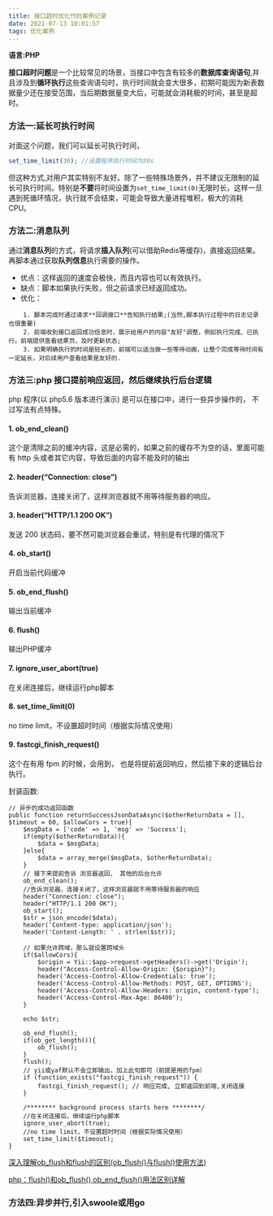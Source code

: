 ```yaml
---
title: 接口超时优化代码案例记录
date: 2021-07-13 10:01:57
tags: 优化案例
---
```

**语言:PHP**

**接口超时问题**是一个比较常见的场景，当接口中包含有较多的**数据库查询语句**,并且涉及到**循环执行**这些查询语句时，执行时间就会变大很多，初期可能因为新表数据量少还在接受范围，当后期数据量变大后，可能就会消耗极的时间，甚至是超时。

### 方法一:延长可执行时间

对面这个问题，我们可以延长可执行时间，

```php
set_time_limit(30); //设置程序执行时间为30s
```

但这种方式,对用户其实特别不友好。除了一些特殊场景外，并不建议无限制的延长可执行时间。特别是**不要**将时间设置为`set_time_limit(0)`无限时长，这样一旦遇到死循环情况，执行就不会结束，可能会导致大量进程堆积，极大的消耗CPU。

### 方法二:消息队列

通过**消息队列**的方式，将请求**插入队列**(可以借助Redis等缓存)，直接返回结果。再脚本通过获取**队列信息**执行需要的操作。

* 优点：这样返回的速度会极快，而且内容也可以有效执行。
* 缺点：脚本如果执行失败，但之前请求已经返回成功。
* 优化： 
```
    1. 脚本完成时通过请求**回调接口**告知执行结果;(当然,脚本执行过程中的日志记录也很重要)
    2. 前端收到接口返回成功信息时，展示给用户的内容"友好"调整，例如执行完成、已执行。前端提供查看结果页，及时更新状态;
    3. 如果明确执行的时间是较长的，前端可以适当做一些等待动画，让整个完成等待时间有一定延长，对后续用户查看结果是友好的.
```

### 方法三:php 接口提前响应返回，然后继续执行后台逻辑

php 程序(以 php5.6 版本进行演示) 是可以在接口中，进行一些异步操作的， 不过写法有点特殊。

#### 1. ob_end_clean()

这个是清除之前的缓冲内容，这是必需的，如果之前的缓存不为空的话，里面可能有 http 头或者其它内容，导致后面的内容不能及时的输出

#### 2. header(“Connection: close”)

告诉浏览器，连接关闭了，这样浏览器就不用等待服务器的响应。

#### 3. header(“HTTP/1.1 200 OK”)

发送 200 状态码，要不然可能浏览器会重试，特别是有代理的情况下

#### 4. ob_start()

开启当前代码缓冲

#### 5. ob_end_flush()

输出当前缓冲

#### 6. flush()

输出PHP缓冲

#### 7. ignore_user_abort(true)

在关闭连接后，继续运行php脚本

#### 8. set_time_limit(0)

no time limit，不设置超时时间（根据实际情况使用）

#### 9. fastcgi_finish_request()

这个在有用 fpm 的时候，会用到， 也是将提前返回响应，然后接下来的逻辑后台执行。

封装函数:

```
// 异步的成功返回函数
public function returnSuccessJsonDataAsync($otherReturnData = [], $timeout = 60, $allowCors = true){
    $msgData = ['code' => 1, 'msg' => 'Success'];
    if(empty($otherReturnData)){
        $data = $msgData;
    }else{
        $data = array_merge($msgData, $otherReturnData);
    }
    // 接下来提前告诉 浏览器返回， 其他的后台允许
    ob_end_clean();
    //告诉浏览器，连接关闭了，这样浏览器就不用等待服务器的响应
    header("Connection: close");
    header("HTTP/1.1 200 OK");
    ob_start();
    $str = json_encode($data);
    header('Content-type: application/json');
    header('Content-Length: ' . strlen($str));
    
    // 如果允许跨域，那么就设置跨域头
    if($allowCors){
        $origin = Yii::$app->request->getHeaders()->get('Origin');
        header("Access-Control-Allow-Origin: {$origin}");
        header('Access-Control-Allow-Credentials: true');
        header('Access-Control-Allow-Methods: POST, GET, OPTIONS');
        header('Access-Control-Allow-Headers: origin, content-type');
        header('Access-Control-Max-Age: 86400');
    }
    
    echo $str;

    ob_end_flush();
    if(ob_get_length()){
        ob_flush();
    }
    flush();
    // yii或yaf默认不会立即输出，加上此句即可（前提是用的fpm）
    if (function_exists("fastcgi_finish_request")) {
        fastcgi_finish_request(); // 响应完成, 立即返回到前端,关闭连接
    }

    /******** background process starts here ********/
    //在关闭连接后，继续运行php脚本
    ignore_user_abort(true);
    //no time limit，不设置超时时间（根据实际情况使用）
    set_time_limit($timeout);
}
```

[深入理解ob_flush和flush的区别(ob_flush()与flush()使用方法)](https://blog.csdn.net/superhosts/article/details/42292053)

[php：flush()和ob_flush(),ob_end_flush()用法区别详解](https://www.php.cn/php-weizijiaocheng-370354.html)

### 方法四:异步并行,引入swoole或用go